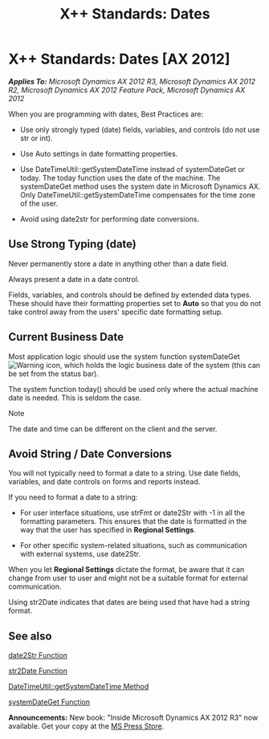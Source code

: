 ﻿---
title: 'X++ Standards: Dates'
TOCTitle: 'X++ Standards: Dates'
ms:assetid: 4bbf76cc-4307-40e5-ad72-0edd0d50977f
ms:mtpsurl: https://msdn.microsoft.com/en-us/library/Aa605545(v=AX.60)
ms:contentKeyID: 35243327
ms.date: 05/18/2015
mtps_version: v=AX.60
---

# X++ Standards: Dates [AX 2012]


_**Applies To:** Microsoft Dynamics AX 2012 R3, Microsoft Dynamics AX 2012 R2, Microsoft Dynamics AX 2012 Feature Pack, Microsoft Dynamics AX 2012_

When you are programming with dates, Best Practices are:

  - Use only strongly typed (date) fields, variables, and controls (do not use str or int).

  - Use Auto settings in date formatting properties.

  - Use DateTimeUtil::getSystemDateTime instead of systemDateGet or today. The today function uses the date of the machine. The systemDateGet method uses the system date in Microsoft Dynamics AX. Only DateTimeUtil::getSystemDateTime compensates for the time zone of the user.

  - Avoid using date2str for performing date conversions.

## Use Strong Typing (date)

Never permanently store a date in anything other than a date field.

Always present a date in a date control.

Fields, variables, and controls should be defined by extended data types. These should have their formatting properties set to **Auto** so that you do not take control away from the users' specific date formatting setup.

## Current Business Date

Most application logic should use the system function systemDateGet ![Warning icon](images/Aa658028.WarningIcon(en-us,AX.60).gif "Warning icon"), which holds the logic business date of the system (this can be set from the status bar).

The system function today() should be used only where the actual machine date is needed. This is seldom the case.


> [!NOTE]
> <P>The date and time can be different on the client and the server.</P>



## Avoid String / Date Conversions

You will not typically need to format a date to a string. Use date fields, variables, and date controls on forms and reports instead.

If you need to format a date to a string:

  - For user interface situations, use strFmt or date2Str with -1 in all the formatting parameters. This ensures that the date is formatted in the way that the user has specified in **Regional Settings**.

  - For other specific system-related situations, such as communication with external systems, use date2Str.

When you let **Regional Settings** dictate the format, be aware that it can change from user to user and might not be a suitable format for external communication.

Using str2Date indicates that dates are being used that have had a string format.

## See also

[date2Str Function](https://msdn.microsoft.com/en-us/library/aa857241\(v=ax.60\))

[str2Date Function](https://msdn.microsoft.com/en-us/library/aa554244\(v=ax.60\))

[DateTimeUtil::getSystemDateTime Method](https://msdn.microsoft.com/en-us/library/gg837438\(v=ax.60\))

[systemDateGet Function](https://msdn.microsoft.com/en-us/library/aa672952\(v=ax.60\))

  
**Announcements:** New book: "Inside Microsoft Dynamics AX 2012 R3" now available. Get your copy at the [MS Press Store](https://www.microsoftpressstore.com/store/inside-microsoft-dynamics-ax-2012-r3-9780735685109).

